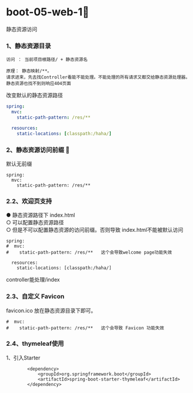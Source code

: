 # boot-05-web-1:dog:  
静态资源访问  
### 1、静态资源目录  
```只要静态资源放在类路径下： called /static (or /public or /resources or /META-INF/resources
访问 ： 当前项目根路径/ + 静态资源名 

原理： 静态映射/**。
请求进来，先去找Controller看能不能处理。不能处理的所有请求又都交给静态资源处理器。静态资源也找不到则响应404页面
```
  改变默认的静态资源路径  
``` yaml
spring:
  mvc:
    static-path-pattern: /res/**

  resources:
    static-locations: [classpath:/haha/]
```

### 2、静态资源访问前缀  :dragon:
  默认无前缀
```
spring:
  mvc:
    static-path-pattern: /res/**
```

### 2.2、欢迎页支持  
●
静态资源路径下  index.html  
○
可以配置静态资源路径  
○
但是不可以配置静态资源的访问前缀。否则导致 index.html不能被默认访问  
```
spring:
#  mvc:
#    static-path-pattern: /res/**   这个会导致welcome page功能失效

  resources:
    static-locations: [classpath:/haha/]
```

  controller能处理/index  
  

### 2.3、自定义 Favicon  
 favicon.ico 放在静态资源目录下即可。
 ```spring:
#  mvc:
#    static-path-pattern: /res/**   这个会导致 Favicon 功能失效
```
### 2.4、thymeleaf使用  
 1、引入Starter
 ```
         <dependency>
             <groupId>org.springframework.boot</groupId>
             <artifactId>spring-boot-starter-thymeleaf</artifactId>
         </dependency>
 ```
         